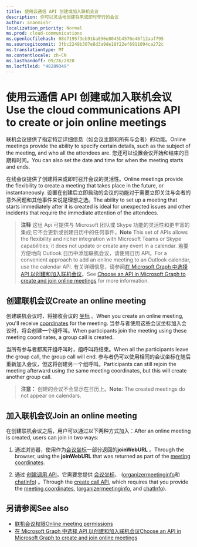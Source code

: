 ```yaml
---
title: 使用云通信 API 创建或加入联机会议
description: 你可以灵活地创建将来或即时举行的会议
author: ananmishr
localization_priority: Normal
ms.prod: cloud-communications
ms.openlocfilehash: 08d7195f3eb91ba896e8045b4576e46f12aaf795
ms.sourcegitcommit: 3fbc2249b307e8d3a9de18f22ef6911094ca272c
ms.translationtype: MT
ms.contentlocale: zh-CN
ms.lasthandoff: 09/26/2020
ms.locfileid: "48289349"
---
```

# <a name="use-the-cloud-communications-api-to-create-or-join-online-meetings"></a><span data-ttu-id="95b49-103">使用云通信 API 创建或加入联机会议</span><span class="sxs-lookup"><span data-stu-id="95b49-103">Use the cloud communications API to create or join online meetings</span></span>

<span data-ttu-id="95b49-104">联机会议提供了指定特定详细信息（如会议主题和所有与会者）的功能。</span><span class="sxs-lookup"><span data-stu-id="95b49-104">Online meetings provide the ability to specify certain details, such as the subject of the meeting, and who all the attendees are.</span></span> <span data-ttu-id="95b49-105">您还可以设置会议开始和结束的日期和时间。</span><span class="sxs-lookup"><span data-stu-id="95b49-105">You can also set the date and time for when the meeting starts and ends.</span></span>

<span data-ttu-id="95b49-106">在线会议提供了创建将来或即时召开会议的灵活性。</span><span class="sxs-lookup"><span data-stu-id="95b49-106">Online meetings provide the flexibility to create a meeting that takes place in the future, or instantaneously.</span></span> <span data-ttu-id="95b49-107">设置在创建后立即启动的会议的功能对于需要立即关注与会者的意外问题和其他事件来说是理想之选。</span><span class="sxs-lookup"><span data-stu-id="95b49-107">The ability to set up a meeting that starts immediately after it is created is ideal for unexpected issues and other incidents that require the immediate attention of the attendees.</span></span>

> <span data-ttu-id="95b49-108">**注释** 这组 Api 可提供与 Microsoft 团队或 Skype 功能的灵活性和更丰富的集成;它不会更新或创建日历中的任何事件。</span><span class="sxs-lookup"><span data-stu-id="95b49-108">**Note** This set of APIs allows the flexibility and richer integration with Microsoft Teams or Skype capabilities; it does not update or create any event in a calendar.</span></span> <span data-ttu-id="95b49-109">若要方便地向 Outlook 日历中添加联机会议，请使用日历 API。</span><span class="sxs-lookup"><span data-stu-id="95b49-109">For a convenient approach to add an online meeting to an Outlook calendar, use the calendar API.</span></span> <span data-ttu-id="95b49-110">有关详细信息，请参阅[在 Microsoft Graph 中选择 API 以创建和加入联机会议](choose-online-meeting-api.md)。</span><span class="sxs-lookup"><span data-stu-id="95b49-110">See [Choose an API in Microsoft Graph to create and join online meetings](choose-online-meeting-api.md) for more information.</span></span>

## <a name="create-an-online-meeting"></a><span data-ttu-id="95b49-111">创建联机会议</span><span class="sxs-lookup"><span data-stu-id="95b49-111">Create an online meeting</span></span>

<span data-ttu-id="95b49-112">创建联机会议时，将接收会议的 [坐标](/graph/api/resources/onlinemeeting) 。</span><span class="sxs-lookup"><span data-stu-id="95b49-112">When you create an online meeting, you'll receive [coordinates](/graph/api/resources/onlinemeeting) for the meeting.</span></span> <span data-ttu-id="95b49-113">当参与者使用这些会议坐标加入会议时，将会创建一个组呼叫。</span><span class="sxs-lookup"><span data-stu-id="95b49-113">When participants join the meeting using these meeting coordinates, a group call is created.</span></span>

<span data-ttu-id="95b49-114">当所有参与者都离开组呼叫时，组呼叫将结束。</span><span class="sxs-lookup"><span data-stu-id="95b49-114">When all the participants leave the group call, the group call will end.</span></span> <span data-ttu-id="95b49-115">参与者仍可以使用相同的会议坐标在随后重新加入会议，但这将创建另一个组呼叫。</span><span class="sxs-lookup"><span data-stu-id="95b49-115">Participants can still rejoin the meeting afterward using the same meeting coordinates, but this will create another group call.</span></span>

><span data-ttu-id="95b49-116">**注意：** 创建的会议不会显示在日历上。</span><span class="sxs-lookup"><span data-stu-id="95b49-116">**Note:** The created meetings do not appear on calendars.</span></span>

## <a name="join-an-online-meeting"></a><span data-ttu-id="95b49-117">加入联机会议</span><span class="sxs-lookup"><span data-stu-id="95b49-117">Join an online meeting</span></span>
<span data-ttu-id="95b49-118">在创建联机会议之后，用户可以通过以下两种方式加入：</span><span class="sxs-lookup"><span data-stu-id="95b49-118">After an online meeting is created, users can join in two ways:</span></span>

1. <span data-ttu-id="95b49-119">通过浏览器，使用作为[会议坐标](/graph/api/resources/onlinemeeting)一部分返回的**joinWebURL** 。</span><span class="sxs-lookup"><span data-stu-id="95b49-119">Through the browser, using the **joinWebURL** that was returned as part of the [meeting coordinates](/graph/api/resources/onlinemeeting).</span></span>

2. <span data-ttu-id="95b49-120">通过 [创建调用 API](/graph/api/application-post-calls#example-5-join-scheduled-meeting-with-service-hosted-media)，它需要您提供 [会议坐标](/graph/api/resources/onlinemeeting)、 ([organizermeetinginfo](/graph/api/resources/organizermeetinginfo)和 [chatInfo](/graph/api/resources/chatinfo)) 。</span><span class="sxs-lookup"><span data-stu-id="95b49-120">Through the [create call API](/graph/api/application-post-calls#example-5-join-scheduled-meeting-with-service-hosted-media), which requires that you provide the [meeting coordinates](/graph/api/resources/onlinemeeting), ([organizermeetinginfo](/graph/api/resources/organizermeetinginfo), and [chatInfo](/graph/api/resources/chatinfo)).</span></span>

## <a name="see-also"></a><span data-ttu-id="95b49-121">另请参阅</span><span class="sxs-lookup"><span data-stu-id="95b49-121">See also</span></span>

- [<span data-ttu-id="95b49-122">联机会议权限</span><span class="sxs-lookup"><span data-stu-id="95b49-122">Online meeting permissions</span></span>](./permissions-reference.md#online-meetings-permissions)
- [<span data-ttu-id="95b49-123">在 Microsoft Graph 中选择 API 以创建和加入联机会议</span><span class="sxs-lookup"><span data-stu-id="95b49-123">Choose an API in Microsoft Graph to create and join online meetings</span></span>](choose-online-meeting-api.md)